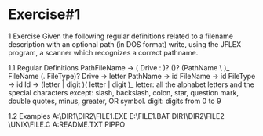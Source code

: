# Exercise#1

1 Exercise
Given the following regular definitions related to a filename description with an optional path (in DOS format)
write, using the JFLEX program, a scanner which recognizes a correct pathname.

1.1 Regular Definitions
PathFileName → ( Drive : )? (\)? (PathName \ )_ FileName (. FileType)?
Drive
→ letter
PathName
→ id
FileName
→ id
FileType
→ id
Id
→ (letter | digit )( letter | digit )_
letter: all the alphabet letters and the special characters except: slash, backslash, colon, star, question mark,
double quotes, minus, greater, OR symbol.
digit: digits from 0 to 9

1.2 Examples
A:\DIR1\DIR2\FILE1.EXE
E:\FILE1.BAT
DIR1\DIR2\FILE2
\UNIX\FILE.C
A:README.TXT
PIPPO

